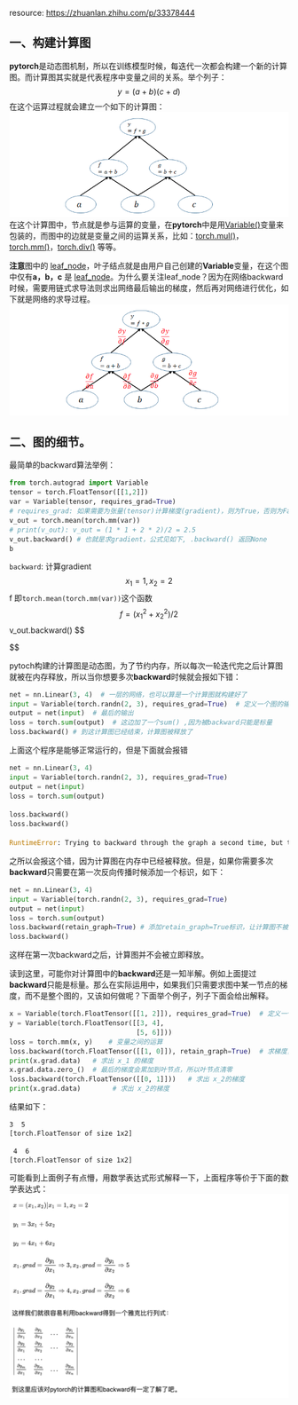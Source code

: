 resource: https://zhuanlan.zhihu.com/p/33378444

## **一、构建计算图**
**pytorch**是动态图机制，所以在训练模型时候，每迭代一次都会构建一个新的计算图。而计算图其实就是代表程序中变量之间的关系。举个列子：$$y = (a + b)(c + d)$$在这个运算过程就会建立一个如下的计算图：
![](https://raw.githubusercontent.com/emmableu/image/master/202204101748967.png)
在这个计算图中，节点就是参与运算的变量，在**pytorch**中是用[Variable()](https://link.zhihu.com/?target=http%3A//pytorch.org/tutorials/beginner/blitz/autograd_tutorial.html%23sphx-glr-beginner-blitz-autograd-tutorial-py)变量来包装的，而图中的边就是变量之间的运算关系，比如：[torch.mul()](https://link.zhihu.com/?target=http%3A//pytorch.org/docs/master/torch.html%3Fhighlight%3Dmul%23torch.mul)，[torch.mm()](https://link.zhihu.com/?target=http%3A//pytorch.org/docs/master/torch.html%3Fhighlight%3Dmm%23torch.mm)，[torch.div()](https://link.zhihu.com/?target=http%3A//pytorch.org/docs/master/torch.html%3Fhighlight%3Ddiv%23torch.div) 等等。

**注意**图中的 [leaf_node](https://link.zhihu.com/?target=http%3A//pytorch.org/docs/master/autograd.html%3Fhighlight%3Dis_leaf)，叶子结点就是由用户自己创建的**Variable**变量，在这个图中仅有**a，b，c** 是 [leaf_node](https://link.zhihu.com/?target=http%3A//pytorch.org/docs/master/autograd.html%3Fhighlight%3Dis_leaf)。为什么要关注leaf_node？因为在网络backward时候，需要用链式求导法则求出网络最后输出的梯度，然后再对网络进行优化，如下就是网络的求导过程。
![](https://raw.githubusercontent.com/emmableu/image/master/202204101749158.png)

## **二、图的细节**。

最简单的backward算法举例：
```python
from torch.autograd import Variable  
tensor = torch.FloatTensor([[1,2]])  
var = Variable(tensor, requires_grad=True)
# requires_grad: 如果需要为张量(tensor)计算梯度(gradient)，则为True，否则为False。
v_out = torch.mean(torch.mm(var))  
# print(v_out): v_out = (1 * 1 + 2 * 2)/2 = 2.5
v_out.backward() # 也就是求gradient，公式见如下, .backward() 返回None
b
```

`backward`: 计算gradient
$$
x_1 = 1, x_2 = 2 $$
f 即`torch.mean(torch.mm(var))`这个函数
$$f = (x_1 ^2 + x_2^2)/ 2 $$
v_out.backward()
$$

$$








pytoch构建的计算图是动态图，为了节约内存，所以每次一轮迭代完之后计算图就被在内存释放，所以当你想要多次**backward**时候就会报如下错：

```python
net = nn.Linear(3, 4)  # 一层的网络，也可以算是一个计算图就构建好了
input = Variable(torch.randn(2, 3), requires_grad=True)  # 定义一个图的输入变量
output = net(input)  # 最后的输出
loss = torch.sum(output)  # 这边加了一个sum() ,因为被backward只能是标量
loss.backward() # 到这计算图已经结束，计算图被释放了
```


上面这个程序是能够正常运行的，但是下面就会报错

```python
net = nn.Linear(3, 4)
input = Variable(torch.randn(2, 3), requires_grad=True)
output = net(input)
loss = torch.sum(output)

loss.backward()
loss.backward()

RuntimeError: Trying to backward through the graph a second time, but the buffers have already been freed.
```

之所以会报这个错，因为计算图在内存中已经被释放。但是，如果你需要多次**backward**只需要在第一次反向传播时候添加一个标识，如下：

```python
net = nn.Linear(3, 4)
input = Variable(torch.randn(2, 3), requires_grad=True)
output = net(input)
loss = torch.sum(output)
loss.backward(retain_graph=True) # 添加retain_graph=True标识，让计算图不被立即释放
loss.backward()
```

这样在第一次backward之后，计算图并不会被立即释放。

读到这里，可能你对计算图中的**backward**还是一知半解。例如上面提过**backward**只能是标量。那么在实际运用中，如果我们只需要求图中某一节点的梯度，而不是整个图的，又该如何做呢？下面举个例子，列子下面会给出解释。

```python
x = Variable(torch.FloatTensor([[1, 2]]), requires_grad=True)  # 定义一个输入变量
y = Variable(torch.FloatTensor([[3, 4],        
                                [5, 6]]))
loss = torch.mm(x, y)    # 变量之间的运算
loss.backward(torch.FloatTensor([[1, 0]]), retain_graph=True)  # 求梯度，保留图                                    
print(x.grad.data)   # 求出 x_1 的梯度
x.grad.data.zero_()  # 最后的梯度会累加到叶节点，所以叶节点清零
loss.backward(torch.FloatTensor([[0, 1]]))   # 求出 x_2的梯度
print(x.grad.data)        # 求出 x_2的梯度
```

结果如下：

```py3tb
3  5
[torch.FloatTensor of size 1x2]

 4  6
[torch.FloatTensor of size 1x2]
```

可能看到上面例子有点懵，用数学表达式形式解释一下，上面程序等价于下面的数学表达式：
![](https://raw.githubusercontent.com/emmableu/image/master/202204101757026.png)